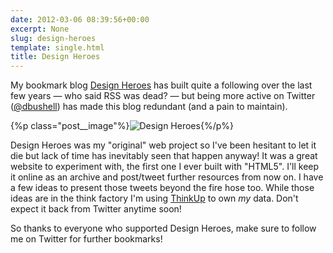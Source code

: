 ```yaml
---
date: 2012-03-06 08:39:56+00:00
excerpt: None
slug: design-heroes
template: single.html
title: Design Heroes
---
```


My bookmark blog [Design Heroes](http://designheroes.co.uk) has built quite a following over the last few years — who said RSS was dead? — but being more active on Twitter ([@dbushell](http://twitter.com/dbushell)) has made this blog redundant (and a pain to maintain).

{%p class="post__image"%}![Design Heroes](/wp-content/uploads/2012/03/design-heroes.png){%/p%}

Design Heroes was my "original" web project so I've been hesitant to let it die but lack of time has inevitably seen that happen anyway! It was a great website to experiment with, the first one I ever built with "HTML5". I'll keep it online as an archive and post/tweet further resources from now on. I have a few ideas to present those tweets beyond the fire hose too. While those ideas are in the think factory I'm using [ThinkUp](http://thinkupapp.com/) to own _my_ data. Don't expect it back from Twitter anytime soon!

So thanks to everyone who supported Design Heroes, make sure to follow me on Twitter for further bookmarks!
